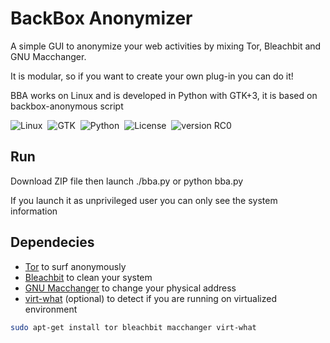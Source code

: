 BackBox Anonymizer
==============

A simple GUI to anonymize your web activities by mixing Tor, Bleachbit and GNU Macchanger. <br />

It is modular, so if you want to create your own plug-in you can do it! <br />

BBA works on Linux and is developed in Python with GTK+3, it is based on backbox-anonymous script

![Linux](http://img.shields.io/badge/OS-Linux-blue.svg)&nbsp; 
![GTK](http://img.shields.io/badge/GUI-GTK-yellow.svg)&nbsp; 
![Python](http://img.shields.io/badge/Language-Python-green.svg)&nbsp; 
![License](http://img.shields.io/badge/License-GNU_GPL_2.0-red.svg)&nbsp; 
![version RC0](http://img.shields.io/badge/Version-RC0-lightgrey.svg)&nbsp; 

Run
--------------
Download ZIP file then launch ./bba.py or python bba.py

If you launch it as unprivileged user you can only see the system information 

Dependecies
--------------
* [Tor](https://www.torproject.org/) to surf anonymously
* [Bleachbit](http://bleachbit.sourceforge.net/) to clean your system
* [GNU Macchanger](http://www.gnu.org/software/macchanger/) to change your physical address
* [virt-what](http://people.redhat.com/~rjones/virt-what/) (optional) to detect if you are running on virtualized environment
```sh
sudo apt-get install tor bleachbit macchanger virt-what 
```

